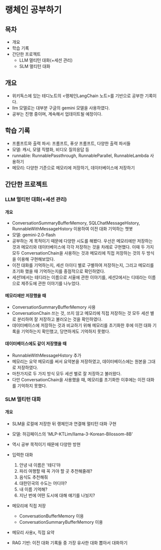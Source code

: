 # 랭체인 공부하기


## 목차
* 개요
* 학습 기록
* 간단한 프로젝트
  * LLM 멀티턴 대화(+세션 관리)
  * SLM 멀티턴 대화

## 개요
* 위키독스에 있는 테디노트의 <랭체인LangChain 노트>를 기반으로 공부한 기록이다.
* llm 모델로는 대부분 구글의 gemini 모델을 사용하였다.
* 공부는 진행 중이며, 계속해서 업데이트될 예정이다.

## 학습 기록
* 프롬프트와 출력 파서: 프롬프트, 퓨샷 프롬프트, 다양한 출력 파서들
* 모델: 캐시, 모델 직렬화, 비디오 질의응답 등
* runnable: RunnablePassthrough, RunnableParallel, RunnableLambda 사용하기
* 메모리: 다양한 기준으로 메모리에 저장하기, 데이터베이스에 저장하기

## 간단한 프로젝트
### LLM 멀티턴 대화(+세션 관리)
#### 개요
* ConversationSummaryBufferMemory, SQLChatMessageHistory, RunnableWithMessageHistory 이용하여 이전 대화 기억하는 챗봇
* 모델: gemini-2.0-flash
* 공부하는 게 목적이기 때문에 다양한 시도를 해봤다. 우선은 메모리에만 저장하는 것과 메모리와 데이터베이스에 각각 저장하는 것을 차례로 구현했다. 이때 두 가지 모두 ConversationChain을 사용하는 것과 메모리에 직접 저장하는 것의 두 방식을 이용해 구현해보았다.
* 이전 대화를 기억하는지, 세션 아이디 별로 구별하여 저장하는지, 그리고 메모리를 초기화 했을 때 기억하는지를 중점적으로 확인하였다.
* 세션1에서는 테디라는 이름으로 서울에 관한 이야기를, 세션2에서는 디테라는 이름으로 제주도에 관한 이야기를 나누었다.
#### 메모리에만 저장했을 때
* ConversationSummaryBufferMemory 사용
* ConversationChain 쓰는 것, 쓰지 않고 메모리에 직접 저장하는 것 모두 세션 별로 분리하여 잘 저장하고 불러오는 것을 확인하였다.
* 데이터베이스에 저장하는 것과 비교하기 위해 메모리를 초기화한 후에 이전 대화 기록을 기억하는지 확인했고, 당연하게도 기억하지 못했다.
#### 데이터베이스에도 같이 저장했을 때
* RunnableWithMessageHistory 추가
* 메모리는 요약 메모리를 써서 요약본을 저장하였고, 데이터베이스에는 원본을 그대로 저장하였다.
* 마찬가지로 두 가지 방식 모두 세션 별로 잘 저장하고 불러왔다.
* 다만 ConversationChain을 사용했을 때, 메모리를 초기화한 이후에는 이전 대화를 기억하지 못했다.


### SLM 멀티턴 대화
#### 개요
* SLM을 로컬에 저장한 뒤 랭체인과 연결해 멀티턴 대화 구현
* 모델: 허깅페이스의 'MLP-KTLim/llama-3-Korean-Bllossom-8B'
* 역시 공부 목적이기 때문에 다양한 방현
* 입력한 대화
  1. 안녕 내 이름은 '테디'야
  2. 파리 여행할 때 꼭 가야 할 곳 추천해줄래?
  3. 음식도 추천해줘
  4. 대한민국의 수도는 어디야?
  5. 내 이름 기억해?
  6. 지난 번에 어떤 도시에 대해 얘기를 나눴지?
* 메모리에 직접 저장
  * ConversationBufferMemory 이용
  * ConversationSummaryBufferMemory 이용
* 메모리 사용x, 직접 요약

* RAG 기반: 이전 대화 기록들 중 가장 유사한 대화 뽑아서 대화하기
